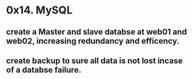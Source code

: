 # 0x14. MySQL
## create a Master and slave databse at web01 and web02, increasing redundancy and efficency.

## create backup to sure all data is not lost incase of a databse failure.
